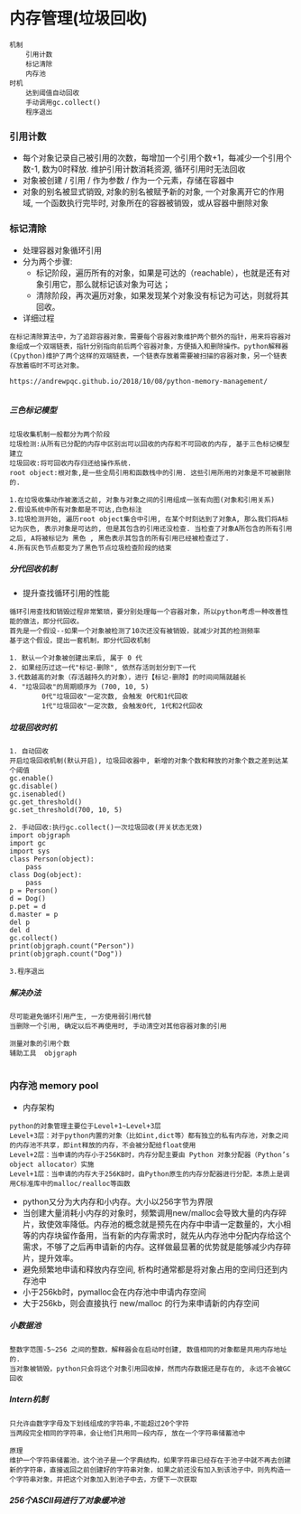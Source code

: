 # 内存管理(垃圾回收)

```
机制
	引用计数
	标记清除
	内存池
时机
	达到阈值自动回收
	手动调用gc.collect()
	程序退出
```

### 引用计数

- 每个对象记录自己被引用的次数，每增加一个引用个数+1，每减少一个引用个数-1, 数为0时释放. 维护引用计数消耗资源, 循环引用时无法回收
- 对象被创建 / 引用 / 作为参数 / 作为一个元素，存储在容器中
- 对象的别名被显式销毁, 对象的别名被赋予新的对象, 一个对象离开它的作用域, 一个函数执行完毕时, 对象所在的容器被销毁，或从容器中删除对象

### 标记清除

- 处理容器对象循环引用
- 分为两个步骤:
  - 标记阶段，遍历所有的对象，如果是可达的（reachable），也就是还有对象引用它，那么就标记该对象为可达；
  - 清除阶段，再次遍历对象，如果发现某个对象没有标记为可达，则就将其回收。
- 详细过程

```
在标记清除算法中，为了追踪容器对象，需要每个容器对象维护两个额外的指针，用来将容器对象组成一个双端链表，指针分别指向前后两个容器对象，方便插入和删除操作。python解释器(Cpython)维护了两个这样的双端链表，一个链表存放着需要被扫描的容器对象，另一个链表存放着临时不可达对象。

https://andrewpqc.github.io/2018/10/08/python-memory-management/


```



##### 三色标记模型 

```
垃圾收集机制一般都分为两个阶段
垃圾检测:从所有已分配的内存中区别出可以回收的内存和不可回收的内存, 基于三色标记模型建立
垃圾回收:将可回收内存归还给操作系统. 
root object:根对象,是一些全局引用和函数栈中的引用. 这些引用所用的对象是不可被删除的. 

1.在垃圾收集动作被激活之前, 对象与对象之间的引用组成一张有向图(对象和引用关系)
2.假设系统中所有对象都是不可达,白色标注
3.垃圾检测开始, 遍历root object集合中引用, 在某个时刻达到了对象A, 那么我们将A标记为灰色, 表示对象是可达的, 但是其包含的引用还没检查. 当检查了对象A所包含的所有引用之后, A将被标记为 黑色 , 黑色表示其包含的所有引用已经被检查过了. 
4.所有灰色节点都变为了黑色节点垃圾检查阶段的结束
```

##### 分代回收机制

- 提升查找循环引用的性能

```
循环引用查找和销毁过程非常繁琐，要分别处理每一个容器对象，所以python考虑一种改善性能的做法，即分代回收。
首先是一个假设--如果一个对象被检测了10次还没有被销毁，就减少对其的检测频率
基于这个假设，提出一套机制，即分代回收机制

1. 默认一个对象被创建出来后, 属于 0 代
2. 如果经历过这一代"标记-删除", 依然存活则划分到下一代
3.代数越高的对象（存活越持久的对象），进行【标记-删除】的时间间隔就越长
4. "垃圾回收"的周期顺序为 (700, 10, 5)
		0代"垃圾回收"一定次数, 会触发 0代和1代回收
		1代"垃圾回收"一定次数, 会触发0代, 1代和2代回收
```

##### 垃圾回收时机

```
1. 自动回收
开启垃圾回收机制(默认开启), 垃圾回收器中, 新增的对象个数和释放的对象个数之差到达某个阈值
gc.enable()
gc.disable()
gc.isenabled()
gc.get_threshold()
gc.set_threshold(700, 10, 5)

2. 手动回收:执行gc.collect()一次垃圾回收(开关状态无效)
import objgraph
import gc
import sys
class Person(object):
    pass
class Dog(object):
    pass
p = Person()
d = Dog()
p.pet = d
d.master = p
del p
del d
gc.collect()
print(objgraph.count("Person"))
print(objgraph.count("Dog"))

3.程序退出
```

##### 解决办法

```
尽可能避免循环引用产生, 一方使用弱引用代替
当删除一个引用, 确定以后不再使用时, 手动清空对其他容器对象的引用

测量对象的引用个数
辅助工具  objgraph
			             
```

### 内存池 memory pool

- 内存架构

```
python的对象管理主要位于Level+1~Level+3层
Level+3层：对于python内置的对象（比如int,dict等）都有独立的私有内存池，对象之间的内存池不共享，即int释放的内存，不会被分配给float使用
Level+2层：当申请的内存小于256KB时，内存分配主要由 Python 对象分配器（Python’s object allocator）实施
Level+1层：当申请的内存大于256KB时，由Python原生的内存分配器进行分配，本质上是调用C标准库中的malloc/realloc等函数
```

- python又分为大内存和小内存。大小以256字节为界限
- 当创建大量消耗小内存的对象时，频繁调用new/malloc会导致大量的内存碎片，致使效率降低。内存池的概念就是预先在内存中申请一定数量的，大小相等的内存块留作备用，当有新的内存需求时，就先从内存池中分配内存给这个需求，不够了之后再申请新的内存。这样做最显著的优势就是能够减少内存碎片，提升效率。
- 避免频繁地申请和释放内存空间, 析构时通常都是将对象占用的空间归还到内存池中
- 小于256kb时，pymalloc会在内存池中申请内存空间
- 大于256kb，则会直接执行 new/malloc 的行为来申请新的内存空间

##### 小数据池

```
整数字范围-5~256 之间的整数，解释器会在启动时创建, 数值相同的对象都是共用内存地址的.
当对象被销毁，python只会将这个对象引用回收掉，然而内存数据还是存在的, 永远不会被GC回收
```

##### Intern机制

```
只允许由数字字母及下划线组成的字符串,不能超过20个字符
当两段完全相同的字符串，会让他们共用同一段内存, 放在一个字符串储蓄池中

原理
维护一个字符串储蓄池，这个池子是一个字典结构，如果字符串已经存在于池子中就不再去创建新的字符串，直接返回之前创建好的字符串对象，如果之前还没有加入到该池子中，则先构造一个字符串对象，并把这个对象加入到池子中去，方便下一次获取
```

##### 256个ASCII码进行了对象缓冲池


